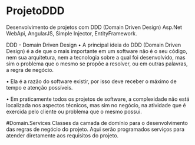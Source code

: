 # ProjetoDDD
Desenvolvimento de projetos com DDD (Domain Driven Design)
Asp.Net WebApi, AngularJS, Simple Injector, EntityFramework.

DDD - Domain Driven Design
• A principal ideia do DDD (Domain Driven Design) é a de que o mais importante em um software não é o seu código, 
  nem sua arquitetura, nem a tecnologia sobre a qual foi desenvolvido, mas sim o problema que o mesmo se propõe a resolver, 
  ou em outras palavras, a regra de negócio.
  
• Ela é a razão do software existir, por isso deve receber o máximo de tempo e atenção possíveis.

• Em praticamente todos os projetos de software, a complexidade não está localizada nos aspectos técnicos, 
  mas sim no negócio, na atividade que é exercida pelo cliente ou problema que o mesmo possui.
  
  
#Domain.Services
 Classes da camada de domínio para o desenvolvimento das regras de negócio do projeto. Aqui serão programados serviços para atender diretamente aos requisitos do projeto.
